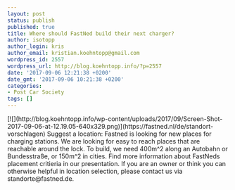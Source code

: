 ```yaml
---
layout: post
status: publish
published: true
title: Where should FastNed build their next charger?
author: isotopp
author_login: kris
author_email: kristian.koehntopp@gmail.com
wordpress_id: 2557
wordpress_url: http://blog.koehntopp.info/?p=2557
date: '2017-09-06 12:21:38 +0200'
date_gmt: '2017-09-06 10:21:38 +0200'
categories:
- Post Car Society
tags: []
---
```

<p>[![](http://blog.koehntopp.info/wp-content/uploads/2017/09/Screen-Shot-2017-09-06-at-12.19.05-640x329.png)](https://fastned.nl/de/standort-vorschlagen) Suggest a location: Fastned is looking for new places for charging stations. We are looking for easy to reach places that are reachable around the lock. To build, we need 400m^2 along an Autobahn or Bundesstraße, or 150m^2 in cities. Find more information about FastNeds placement critieria in our presentation. If you are an owner or think you can otherwise helpful in location selection, please contact us via standorte@fastned.de.</p>
